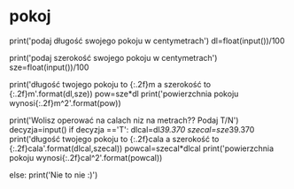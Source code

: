 # pokoj
print('podaj długość swojego pokoju w centymetrach')
dl=float(input())/100

print('podaj szerokość swojego pokoju w centymetrach')
sze=float(input())/100

print('długość twojego pokoju to {:.2f}m a szerokość to {:.2f}m'.format(dl,sze))
pow=sze*dl
print('powierzchnia pokoju wynosi{:.2f}m^2'.format(pow))

print('Wolisz operować na calach niz na metrach?? Podaj T/N')
decyzja=input()
if decyzja =='T':
    dlcal=dl*39.370
    szecal=sze*39.370
    print('długość twojego pokoju to {:.2f}cala a szerokość to {:.2f}cala'.format(dlcal,szecal))
    powcal=szecal*dlcal
    print('powierzchnia pokoju wynosi{:.2f}cal^2'.format(powcal))

else:
    print('Nie to nie :)')
